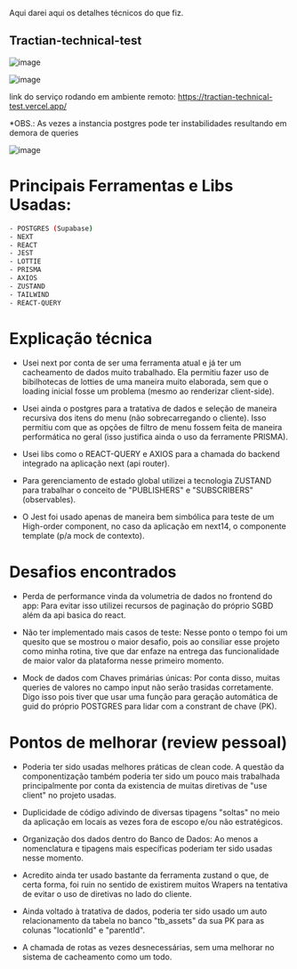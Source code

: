 Aqui darei aqui os detalhes técnicos do que fiz.

## Tractian-technical-test

![image](https://github.com/R-o-d-r-i-g-o/tractian-technical-test/assets/89111957/febbba9f-9564-4df2-a9d6-86a1081d16bb)

![image](https://github.com/R-o-d-r-i-g-o/tractian-technical-test/assets/89111957/7c41017e-0756-4941-b32f-f1c313932652)

link do serviço rodando em ambiente remoto: https://tractian-technical-test.vercel.app/

*OBS.: As vezes a instancia postgres pode ter instabilidades resultando em demora de queries

![image](https://github.com/R-o-d-r-i-g-o/tractian-technical-test/assets/89111957/1ac1288c-461d-46b7-991e-edb3e68eae92)

# Principais Ferramentas e Libs Usadas:

```bash
- POSTGRES (Supabase)
- NEXT
- REACT
- JEST
- LOTTIE
- PRISMA
- AXIOS
- ZUSTAND
- TAILWIND
- REACT-QUERY
```

# Explicação técnica

- Usei next por conta de ser uma ferramenta atual e já ter um cacheamento de dados muito trabalhado. Ela permitiu fazer uso de bibilhotecas de lotties de uma maneira muito elaborada, sem que o loading inicial fosse um problema (mesmo ao renderizar client-side).

- Usei ainda o postgres para a tratativa de dados e seleção de maneira recursiva dos itens do menu (não sobrecarregando o cliente). Isso permitiu com que as opções de filtro de menu fossem feita de maneira performática no geral (isso justifica ainda o uso da ferramente PRISMA).

- Usei libs como o REACT-QUERY e AXIOS para a chamada do backend integrado na aplicação next (api router).

- Para gerenciamento de estado global utilizei a tecnologia ZUSTAND para trabalhar o conceito de "PUBLISHERS" e "SUBSCRIBERS" (observables).

- O Jest foi usado apenas de maneira bem simbólica para teste de um High-order component, no caso da aplicação em next14, o componente template (p/a mock de contexto).

# Desafios encontrados

- Perda de performance vinda da volumetria de dados no frontend do app: Para evitar isso utilizei recursos de paginação do próprio SGBD além da api basica do react.

- Não ter implementado mais casos de teste: Nesse ponto o tempo foi um quesito que se mostrou o maior desafio, pois ao consiliar esse projeto como minha rotina, tive que dar enfaze na entrega das funcionalidade de maior valor da plataforma nesse primeiro momento.

- Mock de dados com Chaves primárias únicas: Por conta disso, muitas queries de valores no campo input não serão trasidas corretamente. Digo isso pois tiver que usar uma função para geração automática de guid do próprio POSTGRES para lidar com a constrant de chave (PK).

# Pontos de melhorar (review pessoal)

- Poderia ter sido usadas melhores práticas de clean code. A questão da componentização também poderia ter sido um pouco mais trabalhada principalmente por conta da existencia de muitas diretivas de "use client" no projeto usadas.

- Duplicidade de código adivindo de diversas tipagens "soltas" no meio da aplicação em locais as vezes fora de escopo e/ou não estratégicos.

- Organização dos dados dentro do Banco de Dados: Ao menos a nomenclatura e tipagens mais específicas poderiam ter sido usadas nesse momento.

- Acredito ainda ter usado bastante da ferramenta zustand o que, de certa forma, foi ruin no sentido de existirem muitos Wrapers na tentativa de evitar o uso de diretivas no lado do cliente.

- Ainda voltado à tratativa de dados, poderia ter sido usado um auto relacionamento da tabela no banco "tb_assets" da sua PK para as colunas "locationId" e "parentId".

- A chamada de rotas as vezes desnecessárias, sem uma melhorar no sistema de cacheamento como um todo.

